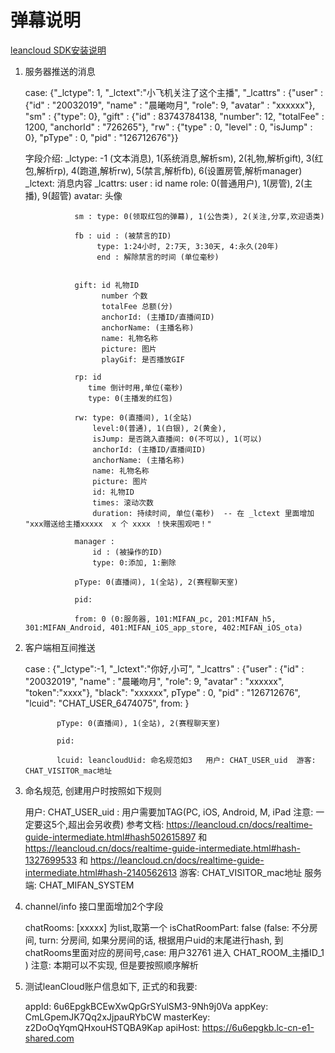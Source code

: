 # 弹幕说明

[leancloud SDK安装说明](https://leancloud.cn/docs/sdk_setup-js.html#hash20935048)

1. 服务器推送的消息

	case: 
		{"_lctype": 1, "_lctext":"小飞机关注了这个主播", "_lcattrs" : {"user" : {"id" : "20032019", "name" : "晨曦吻月", "role": 9, "avatar" : "xxxxxx"}, "sm" : {"type": 0}, "gift" : {"id" : 83743784138, "number": 12, "totalFee" : 1200, "anchorId" : "726265"}, "rw" : {"type" : 0, "level" : 0, "isJump" : 0}, "pType" : 0, "pid" : "126712676"}}

	字段介绍: 
		_lctype: -1 (文本消息), 1(系统消息,解析sm), 2(礼物,解析gift), 3(红包,解析rp), 4(跑道,解析rw), 5(禁言,解析fb), 6(设置房管,解析manager)
		_lctext: 消息内容
		_lcattrs: user : id
						 name
						 role: 0(普通用户), 1(房管), 2(主播), 9(超管)
						 avatar: 头像

				  sm : type: 0(领取红包的弹幕), 1(公告类), 2(关注,分享,欢迎语类)

				  fb : uid : (被禁言的ID)
				  	   type: 1:24小时, 2:7天, 3:30天, 4:永久(20年)
				  	   end : 解除禁言的时间 (单位毫秒)


				  gift: id 礼物ID
				  		number 个数
				  		totalFee 总额(分)
				  		anchorId: (主播ID/直播间ID)
				  		anchorName: (主播名称)
				  		name: 礼物名称
				  		picture: 图片
				  		playGif: 是否播放GIF

		  		  rp: id
		  		     time 倒计时用,单位(毫秒)
		  		     type: 0(主播发的红包)

			      rw: type: 0(直播间), 1(全站)
			     	  level:0(普通), 1(白银), 2(黄金), 
			     	  isJump: 是否跳入直播间: 0(不可以), 1(可以)
			     	  anchorId: (主播ID/直播间ID)
			     	  anchorName: (主播名称)
			     	  name: 礼物名称
			  		  picture: 图片
			  		  id: 礼物ID
			  		  times: 滚动次数
			  		  duration: 持续时间, 单位(毫秒)  -- 在 _lctext 里面增加 "xxx赠送给主播xxxxx  x 个 xxxx ！快来围观吧！"

		  		  manager : 
		  		  	  id : (被操作的ID)
				  	  type: 0:添加, 1:删除

		     	  pType: 0(直播间), 1(全站), 2(赛程聊天室)

		     	  pid: 

		     	  from: 0 (0:服务器, 101:MIFAN_pc, 201:MIFAN_h5, 301:MIFAN_Android, 401:MIFAN_iOS_app_store, 402:MIFAN_iOS_ota)

2. 客户端相互间推送
	
	case : 
		{"_lctype":-1, "_lctext":"你好,小可", "_lcattrs" : {"user" : {"id" : "20032019", "name" : "晨曦吻月", "role": 9, "avatar" : "xxxxxx", "token":"xxxx"}, "black": "xxxxxx", pType" : 0, "pid" : "126712676", "lcuid": "CHAT_USER_6474075", from: }

			  pType: 0(直播间), 1(全站), 2(赛程聊天室)

	     	  pid: 

	     	  lcuid: leancloudUid: 命名规范如3   用户: CHAT_USER_uid  游客: CHAT_VISITOR_mac地址

3. 命名规范, 创建用户时按照如下规则
	
	用户: CHAT_USER_uid  : 用户需要加TAG(PC, iOS, Android, M, iPad 注意: 一定要这5个,超出会另收费) 参考文档: https://leancloud.cn/docs/realtime-guide-intermediate.html#hash502615897  和  https://leancloud.cn/docs/realtime-guide-intermediate.html#hash-1327699533 和 https://leancloud.cn/docs/realtime-guide-intermediate.html#hash-2140562613
	游客: CHAT_VISITOR_mac地址
	服务端: CHAT_MIFAN_SYSTEM

4. channel/info 接口里面增加2个字段
	
	chatRooms: [xxxxx]  为list,取第一个
	isChatRoomPart: false (false: 不分房间,   turn: 分房间, 如果分房间的话, 根据用户uid的末尾进行hash, 到chatRooms里面对应的房间号,case: 用户32761 进入 CHAT_ROOM_主播ID_1 )
		注意: 本期可以不实现, 但是要按照顺序解析

5. 测试leanCloud账户信息如下, 正式的和我要:
	
	appId: 6u6EpgkBCEwXwQpGrSYulSM3-9Nh9j0Va
    appKey: CmLGpemJK7Qq2xJjpauRYbCW
    masterKey: z2DoOqYqmQHxouHSTQBA9Kap
    apiHost: https://6u6epgkb.lc-cn-e1-shared.com






